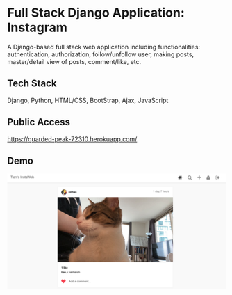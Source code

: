 # Full Stack Django Application: Instagram
A Django-based full stack web application including functionalities: authentication, authorization, follow/unfollow user, making posts, master/detail view of posts, comment/like, etc.

## Tech Stack
Django, Python, HTML/CSS, BootStrap, Ajax, JavaScript


## Public Access 
https://guarded-peak-72310.herokuapp.com/




## Demo
![image](https://github.com/xiatian52673/InstaWeb/blob/master/images/1.png)
